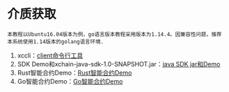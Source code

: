 # 介质获取

    本教程以Ubuntu16.04版本为例，go语言版本教程采用版本为1.14.4。因兼容性问题，推荐本系统使用1.14版本的golang语言环境.

1. xccli：[client命令行工具](https://gitee.com/xabl/xchain)
2. SDK Demo和xchain-java-sdk-1.0-SNAPSHOT.jar：[java SDK jar和Demo](https://gitee.com/xabl/sdk)
3. Rust智能合约Demo：[Rust智能合约Demo](contract/contract-crud.zip)
4. Go智能合约Demo：[Go智能合约Demo](contract/student.zip)
